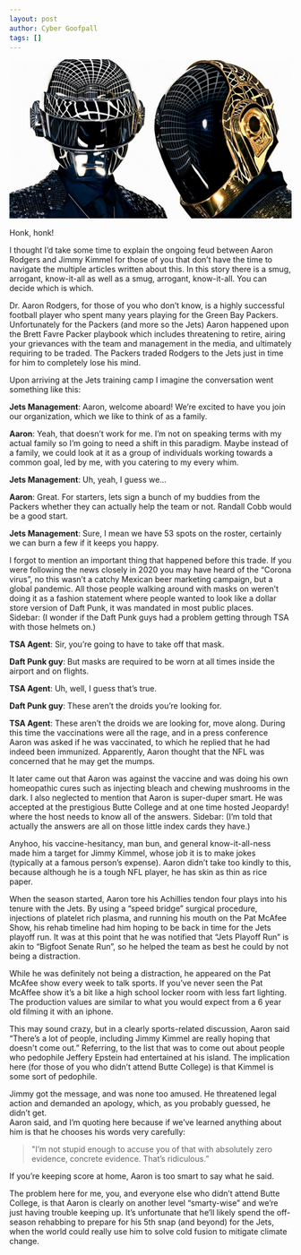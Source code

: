```yaml
---
layout: post
author: Cyber Goofpall
tags: []
---
```


![Daft Punk](images/daft.jpg)

Honk, honk!

I thought I’d take some time to explain the ongoing feud between Aaron Rodgers and Jimmy Kimmel for those of you that don’t have the time to navigate the multiple articles written about this.  In this story there is a smug, arrogant, know-it-all as well as a smug, arrogant, know-it-all.  You can decide which is which.

Dr. Aaron Rodgers, for those of you who don’t know, is a highly successful football player who spent many years playing for the Green Bay Packers.  Unfortunately for the Packers (and more so the Jets) Aaron happened upon the Brett Favre Packer playbook which includes threatening to retire, airing your grievances with the team and management in the media, and ultimately requiring to be traded.  The Packers traded Rodgers to the Jets just in time for him to completely lose his mind.

Upon arriving at the Jets training camp I imagine the conversation went something like this:

**Jets Management**: Aaron, welcome aboard!  We’re excited to have you join our organization, which we like to think of as a family.

**Aaron**: Yeah, that doesn’t work for me.  I’m not on speaking terms with my actual family so I’m going to need a shift in this paradigm.  Maybe instead of a family, we could look at it as a group of individuals working towards a common goal, led by me, with you catering to my every whim.

**Jets Management**: Uh, yeah, I guess we…

**Aaron**: Great.  For starters, lets sign a bunch of my buddies from the Packers whether they can actually help the team or not. Randall Cobb would be a good start.

**Jets Management**:  Sure, I mean we have 53 spots on the roster, certainly we can burn a few if it keeps you happy.

I forgot to mention an important thing that happened before this trade.  If you were following the news closely in 2020 you may have heard of the “Corona virus”, no this wasn’t a catchy Mexican beer marketing campaign, but a global pandemic.  All those people walking around with masks on weren’t doing it as a fashion statement where people wanted to look like a dollar store version of Daft Punk, it was mandated in most public places.  
Sidebar: (I wonder if the Daft Punk guys had a problem getting through TSA with those helmets on.)

**TSA Agent**: Sir, you’re going to have to take off that mask.

**Daft Punk guy**: But masks are required to be worn at all times inside the airport and on flights.

**TSA Agent**: Uh, well, I guess that’s true.

**Daft Punk guy**: These aren’t the droids you’re looking for.

**TSA Agent**: These aren’t the droids we are looking for, move along. 
During this time the vaccinations were all the rage, and in a press conference Aaron was asked if he was vaccinated, to which he replied that he had indeed been immunized.  Apparently, Aaron thought that the NFL was concerned that he may get the mumps.  

It later came out that Aaron was against the vaccine and was doing his own homeopathic cures such as injecting bleach and chewing mushrooms in the dark.  I also neglected to mention that Aaron is super-duper smart.  He was accepted at the prestigious Butte College and at one time hosted Jeopardy! where the host needs to know all of the answers. Sidebar: (I’m told that actually the answers are all on those little index cards they have.)

Anyhoo, his vaccine-hesitancy, man bun, and general know-it-all-ness made him a target for Jimmy Kimmel, whose job it is to make jokes (typically at a famous person’s expense).  Aaron didn’t take too kindly to this, because although he is a tough NFL player, he has skin as thin as rice paper.

When the season started, Aaron tore his Achillies tendon four plays into his tenure with the Jets.   By using a “speed bridge” surgical procedure, injections of platelet rich plasma, and running his mouth on the Pat McAfee Show, his rehab timeline had him hoping to be back in time for the Jets playoff run.  It was at this point that he was notified that “Jets Playoff Run” is akin to “Bigfoot Senate Run”, so he helped the team as best he could by not being a distraction.

While he was definitely not being a distraction, he appeared on the Pat McAfee show every week to talk sports.  If you’ve never seen the Pat McAffee show it’s a bit like  a high school locker room with less fart lighting. The production values are similar to what you would expect from a 6 year old filming it with an iphone. 

This may sound crazy, but in a clearly sports-related discussion, Aaron said “There’s a lot of people, including Jimmy Kimmel are really hoping that doesn't come out.” Referring, to the list that was to come out about people who pedophile Jeffery Epstein had entertained at his island.  The implication here (for those of you who didn’t attend Butte College) is that Kimmel is some sort of pedophile.  

Jimmy got the message, and was none too amused.  He threatened legal action and demanded an apology, which, as you probably guessed, he didn’t get.  
Aaron said, and I’m quoting here because if we’ve learned anything about him is that he chooses his words very carefully: 

>"I’m not stupid enough to accuse you of that with absolutely zero evidence, concrete evidence. That’s ridiculous.” 

If you’re keeping score at home, Aaron is too smart to say what he said.

The problem here for me, you, and everyone else who didn’t attend Butte College, is that Aaron is clearly on another level “smarty-wise” and we’re just having trouble keeping up.
It’s unfortunate that he’ll likely spend the off-season rehabbing to prepare for his 5th snap (and beyond) for the Jets, when the world could really use him to solve cold fusion to mitigate climate change.
